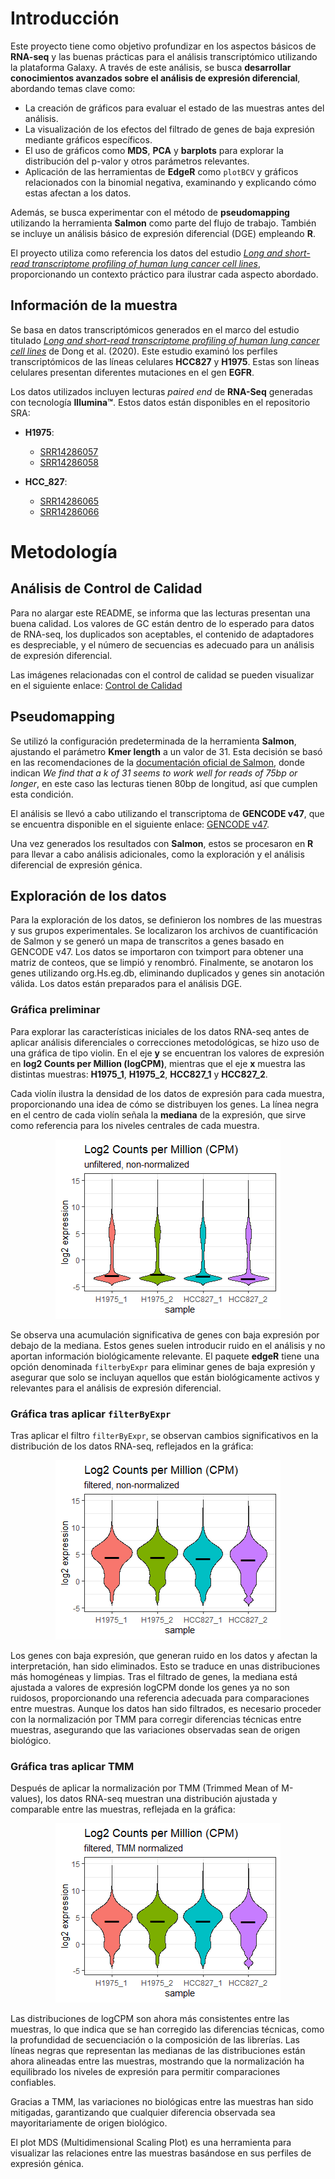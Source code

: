 # Introducción

Este proyecto tiene como objetivo profundizar en los aspectos básicos de **RNA-seq** y las buenas prácticas para el análisis transcriptómico utilizando la plataforma Galaxy. A través de este análisis, se busca **desarrollar conocimientos avanzados sobre el análisis de expresión diferencial**, abordando temas clave como:

- La creación de gráficos para evaluar el estado de las muestras antes del análisis.
- La visualización de los efectos del filtrado de genes de baja expresión mediante gráficos específicos.
- El uso de gráficos como **MDS**, **PCA** y **barplots** para explorar la distribución del p-valor y otros parámetros relevantes.
- Aplicación de las herramientas de **EdgeR** como `plotBCV` y gráficos relacionados con la binomial negativa, examinando y explicando cómo estas afectan a los datos.

Además, se busca experimentar con el método de **pseudomapping** utilizando la herramienta **Salmon** como parte del flujo de trabajo. También se incluye un análisis básico de expresión diferencial (DGE) empleando **R**.

El proyecto utiliza como referencia los datos del estudio [*Long and short-read transcriptome profiling of human lung cancer cell lines*](https://pmc.ncbi.nlm.nih.gov/articles/PMC7545141/), proporcionando un contexto práctico para ilustrar cada aspecto abordado.

## Información de la muestra

Se basa en datos transcriptómicos generados en el marco del estudio titulado [*Long and short-read transcriptome profiling of human lung cancer cell lines*](https://pmc.ncbi.nlm.nih.gov/articles/PMC7545141/) de Dong et al. (2020). Este estudio examinó los perfiles transcriptómicos de las líneas celulares **HCC827** y **H1975**. Estas son líneas celulares presentan diferentes mutaciones en el gen **EGFR**.

Los datos utilizados incluyen lecturas _paired end_ de **RNA-Seq** generadas con tecnología **Illumina™**. Estos datos están disponibles en el repositorio SRA:

- **H1975**:
  - [SRR14286057](https://www.ncbi.nlm.nih.gov/sra/?term=SRR14286057)
  - [SRR14286058](https://www.ncbi.nlm.nih.gov/sra/?term=SRR14286058)
  
- **HCC_827**:
  - [SRR14286065](https://www.ncbi.nlm.nih.gov/sra/?term=SRR14286065)
  - [SRR14286066](https://www.ncbi.nlm.nih.gov/sra/?term=SRR14286066)

# Metodología

## Análisis de Control de Calidad

Para no alargar este README, se informa que las lecturas presentan una buena calidad. Los valores de GC están dentro de lo esperado para datos de RNA-seq, los duplicados son aceptables, el contenido de adaptadores es despreciable, y el número de secuencias es adecuado para un análisis de expresión diferencial. 

Las imágenes relacionadas con el control de calidad se pueden visualizar en el siguiente enlace: [Control de Calidad](./Differential_gene_expression_of_human_lung_adenocarcinoma_cell_lines/Control_Calidad)

## Pseudomapping

Se utilizó la configuración predeterminada de la herramienta **Salmon**, ajustando el parámetro **Kmer length** a un valor de 31. Esta decisión se basó en las recomendaciones de la [documentación oficial de Salmon](https://salmon.readthedocs.io/en/latest/salmon.html#preparing-transcriptome-indices-mapping-based-mode), donde indican _We find that a k of 31 seems to work well for reads of 75bp or longer_, en este caso las lecturas tienen 80bp de longitud, así que cumplen esta condición.

El análisis se llevó a cabo utilizando el transcriptoma de **GENCODE v47**, que se encuentra disponible en el siguiente enlace: [GENCODE v47](https://www.gencodegenes.org/human/).

Una vez generados los resultados con **Salmon**, estos se procesaron en **R** para llevar a cabo análisis adicionales, como la exploración y el análisis diferencial de expresión génica.

## Exploración de los datos

Para la exploración de los datos, se definieron los nombres de las muestras y sus grupos experimentales. Se localizaron los archivos de cuantificación de Salmon y se generó un mapa de transcritos a genes basado en GENCODE v47. Los datos se importaron con tximport para obtener una matriz de conteos, que se limpió y renombró. Finalmente, se anotaron los genes utilizando org.Hs.eg.db, eliminando duplicados y genes sin anotación válida. Los datos están preparados para el análisis DGE.

### Gráfica preliminar

Para explorar las características iniciales de los datos RNA-seq antes de aplicar análisis diferenciales o correcciones metodológicas, se hizo uso de una gráfica de tipo violin. En el eje **y** se encuentran los valores de expresión en **log2 Counts per Million (logCPM)**, mientras que el eje **x** muestra las distintas muestras: **H1975_1**, **H1975_2**, **HCC827_1** y **HCC827_2**.

Cada violín ilustra la densidad de los datos de expresión para cada muestra, proporcionando una idea de cómo se distribuyen los genes. La línea negra en el centro de cada violín señala la **mediana** de la expresión, que sirve como referencia para los niveles centrales de cada muestra.

<p align="center">
  <img src="./Differential_gene_expression_of_human_lung_adenocarcinoma_cell_lines/Recursos/LogCPMnofiltnonTMM.png">
</p>

Se observa una acumulación significativa de genes con baja expresión por debajo de la mediana. Estos genes suelen introducir ruido en el análisis y no aportan información biológicamente relevante. El paquete **edgeR** tiene una opción denominada `filterbyExpr` para eliminar genes de baja expresión y asegurar que solo se incluyan aquellos que están biológicamente activos y relevantes para el análisis de expresión diferencial.

### Gráfica tras aplicar `filterByExpr`

Tras aplicar el filtro `filterByExpr`, se observan cambios significativos en la distribución de los datos RNA-seq, reflejados en la gráfica:

<p align="center">
  <img src="./Differential_gene_expression_of_human_lung_adenocarcinoma_cell_lines/Recursos/LogCPMfilterednonTMM.png">
</p>

Los genes con baja expresión, que generan ruido en los datos y afectan la interpretación, han sido eliminados. Esto se traduce en unas distribuciones más homogéneas y limpias. Tras el filtrado de genes, la mediana está ajustada a valores de expresión logCPM donde los genes ya no son ruidosos, proporcionando una referencia adecuada para comparaciones entre muestras.
Aunque los datos han sido filtrados, es necesario proceder con la normalización por TMM para corregir diferencias técnicas entre muestras, asegurando que las variaciones observadas sean de origen biológico.

### Gráfica tras aplicar TMM

Después de aplicar la normalización por TMM (Trimmed Mean of M-values), los datos RNA-seq muestran una distribución ajustada y comparable entre las muestras, reflejada en la gráfica:

<p align="center">
  <img src="./Differential_gene_expression_of_human_lung_adenocarcinoma_cell_lines/Recursos/LogCPMfilteredTMM.png">
</p>

Las distribuciones de logCPM son ahora más consistentes entre las muestras, lo que indica que se han corregido las diferencias técnicas, como la profundidad de secuenciación o la composición de las librerías.
Las líneas negras que representan las medianas de las distribuciones están ahora alineadas entre las muestras, mostrando que la normalización ha equilibrado los niveles de expresión para permitir comparaciones confiables.

Gracias a TMM, las variaciones no biológicas entre las muestras han sido mitigadas, garantizando que cualquier diferencia observada sea mayoritariamente de origen biológico.


El plot MDS (Multidimensional Scaling Plot) es una herramienta para visualizar las relaciones entre las muestras basándose en sus perfiles de expresión génica.










  
